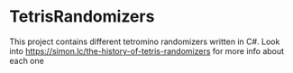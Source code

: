 # TetrisRandomizers
This project contains different tetromino randomizers written in C#.
Look into https://simon.lc/the-history-of-tetris-randomizers for more info about each one
